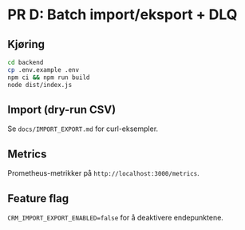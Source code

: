 # PR D: Batch import/eksport + DLQ

## Kjøring
```bash
cd backend
cp .env.example .env
npm ci && npm run build
node dist/index.js
```

## Import (dry-run CSV)
Se `docs/IMPORT_EXPORT.md` for curl-eksempler.

## Metrics
Prometheus-metrikker på `http://localhost:3000/metrics`.

## Feature flag
`CRM_IMPORT_EXPORT_ENABLED=false` for å deaktivere endepunktene.
